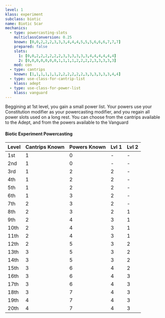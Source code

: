 ```yaml
---
level: 1
klass: experiment
subclass: biotic
name: Biotic Scar
mechanics:
  - type: powercasting-slots
    multiclassConversion: 0.25
    known: [0,0,2,2,2,3,3,3,4,4,4,5,5,5,6,6,6,7,7,7]
    prepared: false
    slots:
      1: [0,0,2,2,2,2,2,2,3,3,3,3,3,3,4,4,4,4,4,4]
      2: [0,0,0,0,0,0,0,1,1,1,1,2,2,2,2,3,3,3,3,3]
    mod: con
  - type: cantrips
    known: [1,1,1,1,1,1,2,2,2,2,2,2,3,3,3,3,3,3,4,4]
  - type: use-class-for-cantrip-list
    klass: adept
  - type: use-class-for-power-list
    klass: vanguard
---
```

Beggining at 1st level, you gain a small power list. Your powers use your Constitution modifier as your
powercasting modifier, and you regain all power slots used on a long rest. You can choose from the
cantrips available to the Adept, and from the powers available to the Vanguard

#### Biotic Experiment Powercasting

Level|Cantrips Known|Powers Known|Lvl 1|Lvl 2
--|--|--|--|--
1st|1|0|-|-
2nd|1|0|-|-
3rd|1|2|2|-
4th|1|2|2|-
5th|1|2|2|-
6th|1|3|2|-
7th|2|3|2|-
8th|2|3|2|1
9th|2|4|3|1
10th|2|4|3|1
11th|2|4|3|1
12th|2|5|3|2
13th|3|5|3|2
14th|3|5|3|2
15th|3|6|4|2
16th|3|6|4|3
17th|3|6|4|3
18th|3|7|4|3
19th|4|7|4|3
20th|4|7|4|3
